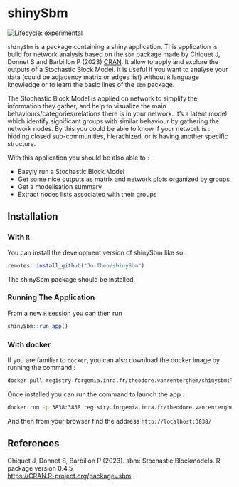 
<!-- README.md is generated from README.Rmd. Please edit that file -->

# shinySbm

<!-- badges: start -->

[![Lifecycle:
experimental](https://img.shields.io/badge/lifecycle-experimental-orange.svg)](https://lifecycle.r-lib.org/articles/stages.html#experimental)
<!-- badges: end -->

`shinySbm` is a package containing a shiny application. This application
is build for network analysis based on the `sbm` package made by Chiquet
J, Donnet S and Barbillon P (2023)
[CRAN](https://CRAN.R-project.org/package=sbm). It allow to apply and
explore the outputs of a Stochastic Block Model. It is useful if you
want to analyse your data (could be adjacency matrix or edges list)
without `R` language knowledge or to learn the basic lines of the `sbm`
package.

The Stochastic Block Model is applied on network to simplify the
information they gather, and help to visualize the main
behaviours/categories/relations there is in your network. It’s a latent
model which identify significant groups with similar behaviour by
gathering the network nodes. By this you could be able to know if your
network is : hidding closed sub-communities, hierachized, or is having
another specific structure.

With this application you should be also able to :

- Easyly run a Stochastic Block Model
- Get some nice outputs as matrix and network plots organized by groups
- Get a modelisation summary
- Extract nodes lists associated with their groups

## Installation

### With `R`

You can install the development version of shinySbm like so:

``` r
remotes::install_github("Jo-Theo/shinySbm")
```

The shinySbm package should be installed.

### Running The Application

From a new `R` session you can then run

``` r
shinySbm::run_app()
```

### With docker

If you are familiar to `docker`, you can also download the docker image
by running the command :

``` bash
docker pull registry.forgemia.inra.fr/theodore.vanrenterghem/shinysbm:latest
```

Once installed you can run the command to launch the app :

``` bash
docker run -p 3838:3838 registry.forgemia.inra.fr/theodore.vanrenterghem/shinysbm:latest
```

And then from your browser find the address `http://localhost:3838/`

## References

Chiquet J, Donnet S, Barbillon P (2023). sbm: Stochastic Blockmodels. R
package version 0.4.5,  
<https://CRAN.R-project.org/package=sbm>.

